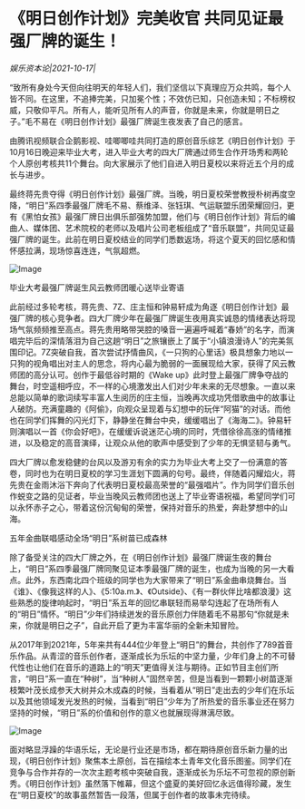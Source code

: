 # 《明日创作计划》完美收官  共同见证最强厂牌的诞生！

*娱乐资本论|2021-10-17|*

“致所有身处今天但向往明天的年轻人们，我们坚信以下真理应万众共鸣，每个人皆不同。在这里，不追捧完美，只加冕个性；不效仿已知，只创造未知；不标榜权威，只敬仰平凡。所有人，能听见所有人的声音，你就是未来，你就是明日之子。”毛不易在《明日创作计划》最强厂牌诞生夜发表了自己的感言。

由腾讯视频联合企鹅影视、哇唧唧哇共同打造的原创音乐综艺《明日创作计划》于10月16日晚迎来毕业大考，进入毕业大考的四大厂牌通过师生合作开场秀和两轮个人原创考核共11个舞台。向大家展示了他们自进入明日夏校以来将近五个月的成长与进步。

最终蒋先贵夺得《明日创作计划》最强厂牌。当晚，明日夏校荣誉教授朴树再度空降，“明日”系四季最强厂牌毛不易、蔡维泽、张钰琪、气运联盟乐团荣耀回归，更有《黑怕女孩》最强厂牌日出俱乐部强势加盟，他们与《明日创作计划》背后的编曲人、媒体团、艺术院校的老师以及唱片公司老板组成了“音乐联盟”，共同见证最强厂牌的诞生。此前在明日夏校结业的同学们悉数返场，将这个夏天的回忆感和情怀感拉满，现场惊喜连连，气氛超燃。

![Image](http://static.ylzbl.com/uploads/ueditor/php/upload/image/20211017/1634467689300168.png)

毕业大考最强厂牌诞生风云教师团暖心送毕业寄语

此前经过多轮考核，蒋先贵、7Z、庄主恒和钟易轩成为角逐《明日创作计划》最强厂牌的核心竞争者。四大厂牌少年在最强厂牌诞生夜用真实诚恳的情绪表达将现场气氛频频推至高点。蒋先贵用略带哭腔的嗓音一遍遍呼喊着“春娇”的名字，而演唱完毕后的深情落泪为自己这趟“明日”之旅镶嵌上了属于“小镇浪漫诗人”的完美氛围印记。7Z突破自我，首次尝试抒情曲风，《一只狗的心里话》极具想象力地以一只狗的视角唱出对主人的思念，将内心最为脆弱的一面展现给大家，获得了风云教师团的高分认可。创作于最低谷时期的《Wake up》此时登上最强厂牌争夺战的舞台，时空遥相呼应，不一样的心境激发出人们对少年未来的无尽想象。一直以来总能以简单的歌词续写丰富人生阅历的庄主恒，当晚再次成功凭借歌曲中的故事让人破防。充满童趣的《阿偷》，向观众呈现着与幻想中的玩伴“阿猫”的对话。而他也在同学们挥舞的闪光灯下，静静坐在舞台中央，缓缓唱出了《海海二》。钟易轩则演唱以一首《你会好吧》，在缓缓诉说迷茫心境的同时，凭借徐徐高涨的情绪推进，以及稳定的高音演绎，让观众从他的歌声中感受到了少年的无惧坚韧与勇气。

四大厂牌以愈发稳健的台风以及游刃有余的实力为毕业大考上交了一份满意的答卷，同时也为在明日夏校的学习生涯划下圆满的句号。最终，伴随着闪耀焰火，蒋先贵在金雨沐浴下奔向了代表明日夏校最高荣誉的“最强唱片”。作为同学们音乐创作蜕变之路的见证者，毕业当晚风云教师团也送上了毕业寄语祝福，希望同学们可以永怀赤子之心，带着这份沉甸甸的荣誉，保持对音乐的热爱，奔赴梦想中的山海。

五年金曲联唱感动全场“明日”系树苗已成森林

除了备受关注的四大厂牌之外，在《明日创作计划》最强厂牌诞生夜的舞台上，“明日”系四季最强厂牌同聚见证本季最强厂牌的诞生，也成为当晚的另一大看点。此外，东西南北四个班级的同学也为大家带来了“明日”系金曲串烧舞台。当《谁》、《像我这样的人》、《5:10a.m.》、《Outside》、《有一群伙伴比啥都浪漫》这些熟悉的旋律响起时，“明日”系五年的回忆串联轻而易举勾连起了在场所有人的“明日”情怀。“明日”少年们持续迸发的音乐原创力伴随着毛不易那句“你就是未来，你就是明日之子”，自此开启了更为丰富华丽的全新未知冒险。

从2017年到2021年，5年来共有444位少年登上“明日”的舞台，共创作了789首音乐作品。从青涩的音乐创作者，逐渐成长为乐坛的中坚力量，少年们身上的不可替代性也让他们在音乐的道路上的“明天”更值得关注与期待。正如节目主创们所言，“明日”系一直在“种树”，当“种树人”固然辛苦，但是当看到一颗颗小树苗逐渐枝繁叶茂长成参天大树并众木成森的时候，当看着从“明日”走出去的少年们在乐坛以及其他领域发光发热的时候，当看到“明日”少年为了所热爱的音乐事业还在努力坚持的时候，“明日”系的价值和创作的意义也就展现得淋漓尽致。

![Image](http://static.ylzbl.com/uploads/ueditor/php/upload/image/20211017/1634467648851483.png)

面对略显浮躁的华语乐坛，无论是行业还是市场，都在期待原创音乐新力量的出现，《明日创作计划》聚焦本土原创，旨在描绘本土青年文化音乐图鉴。同学们在竞争与合作并存的一次次主题考核中突破自我，逐渐成长为乐坛不可忽视的原创新秀。《明日创作计划》虽然落下帷幕，但这个盛夏的美好回忆永远值得珍藏，发生在“明日夏校”的故事虽然暂告一段落，但属于创作者的故事未完待续。

